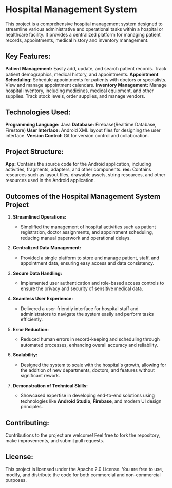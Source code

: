 # Hospital Management System

This project is a comprehensive hospital management system designed to streamline various administrative and operational tasks within a hospital or healthcare facility. It provides a centralized platform for managing patient records, appointments, medical history and inventory management.

## Key Features:

**Patient Management:** Easily add, update, and search patient records. Track patient demographics, medical history, and appointments.
**Appointment Scheduling:** Schedule appointments for patients with doctors or specialists. View and manage appointment calendars.
**Inventory Management:** Manage hospital inventory, including medicines, medical equipment, and other supplies. Track stock levels, order supplies, and manage vendors.

## Technologies Used:

**Programming Language:** Java
**Database:** Firebase(Realtime Database, Firestore)
**User Interface:** Android XML layout files for designing the user interface.
**Version Control:** Git for version control and collaboration.

## Project Structure:

**App:** Contains the source code for the Android application, including activities, fragments, adapters, and other components.
**res:** Contains resources such as layout files, drawable assets, string resources, and other resources used in the Android application.

## **Outcomes of the Hospital Management System Project**  

1. **Streamlined Operations:**  
   - Simplified the management of hospital activities such as patient registration, doctor assignments, and appointment scheduling, reducing manual paperwork and operational delays.  

2. **Centralized Data Management:**  
   - Provided a single platform to store and manage patient, staff, and appointment data, ensuring easy access and data consistency.  

3. **Secure Data Handling:**  
   - Implemented user authentication and role-based access controls to ensure the privacy and security of sensitive medical data.  

4. **Seamless User Experience:**  
   - Delivered a user-friendly interface for hospital staff and administrators to navigate the system easily and perform tasks efficiently.  

5. **Error Reduction:**  
   - Reduced human errors in record-keeping and scheduling through automated processes, enhancing overall accuracy and reliability.  

6. **Scalability:**  
   - Designed the system to scale with the hospital's growth, allowing for the addition of new departments, doctors, and features without significant rework.  

7. **Demonstration of Technical Skills:**  
   - Showcased expertise in developing end-to-end solutions using technologies like **Android Studio**, **Firebase**, and modern UI design principles.  

## Contributing:

Contributions to the project are welcome! Feel free to fork the repository, make improvements, and submit pull requests.

## License:

This project is licensed under the Apache 2.0 License. You are free to use, modify, and distribute the code for both commercial and non-commercial purposes.
